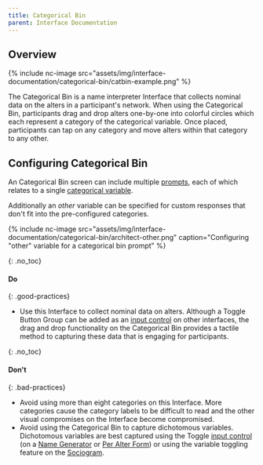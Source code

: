 ```yaml
---
title: Categorical Bin
parent: Interface Documentation
---
```

## Overview
  
{% include nc-image src="assets/img/interface-documentation/categorical-bin/catbin-example.png" %}

The Categorical Bin is a name interpreter Interface that collects nominal data on the alters in a participant's network. When using the Categorical Bin, participants drag and drop alters one-by-one into colorful circles which each represent a category of the categorical variable. Once placed, participants can tap on any category and move alters within that category to any other. 

## Configuring Categorical Bin

An Categorical Bin screen can include multiple [prompts](../key-concepts/prompts.md), each of which relates to a single [categorical variable](key-concepts/variable-types/#categorical).

Additionally an _other_ variable can be specified for custom responses that don't fit into the pre-configured categories.

{% include nc-image src="assets/img/interface-documentation/categorical-bin/architect-other.png" caption="Configuring &quot;other&quot; variable for a categorical bin prompt" %}

{: .no_toc}
#### Do

{: .good-practices}
- Use this Interface to collect nominal data on alters. Although a Toggle Button Group can be added as an [input control](../key-concepts/input-control.md) on other interfaces, the drag and drop functionality on the Categorical Bin provides a tactile method to capturing these data that is engaging for participants. 

{: .no_toc}
#### Don't

{: .bad-practices}
- Avoid using more than eight categories on this Interface. More categories cause the category labels to be difficult to read and the other visual compromises on the Interface become compromised. 
- Avoid using the Categorical Bin to capture dichotomous variables. Dichotomous variables are best captured using the Toggle [input control](../key-concepts/input-control.md) (on a [Name Generator](./name-generator.md) or [Per Alter Form](./per-alter-form.md)) or using the variable toggling feature on the [Sociogram](./sociogram.md).
